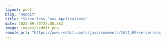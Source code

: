 ```yaml
---
layout: post
blog: "Reddit"
title: "Serverless Java Applications"
date: 2023-09-26T22:00:55Z
image: images/reddit.png
remote_url: "https://www.reddit.com/r/java/comments/16t1j00/serverless_java_applications/"
---
```

